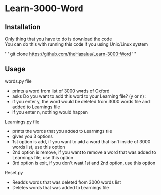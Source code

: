 # Learn-3000-Word
## Installation
Only thing that you have to do is download the code  
You can do this with running this code if you using Unix/Linux system   

'''
git clone https://github.com/theHapalua/Learn-3000-Word
'''
## Usage
words.py file
- prints a word from list of 3000 words of Oxford
- asks Do you want to add this word to your Learning file? (y or n) :
- if you enter y, the word would be deleted from 3000 words file and added to Learnings file
- if you enter n, nothing would happen   

Learnings.py file
- prints the words that you added to Learnings file
- gives you 3 options
- 1st option is add, if you want to add a word that isn't inside of 3000 words list, use this option
- 2nd option is remove, if you want to remove a word that was added to Learnings file, use this option
- 3rd option is exit, if you don't want 1st and 2nd option, use this option  

Reset.py
- Readds words that was deleted from 3000 words list
- Deletes words that was added to Learnings file
